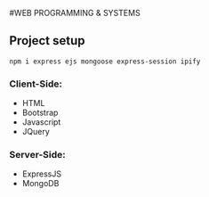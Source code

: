 #WEB PROGRAMMING & SYSTEMS

## Project setup
```
npm i express ejs mongoose express-session ipify
```

### Client-Side:

* HTML 
* Bootstrap
* Javascript
* JQuery

### Server-Side:

* ExpressJS 
* MongoDB



